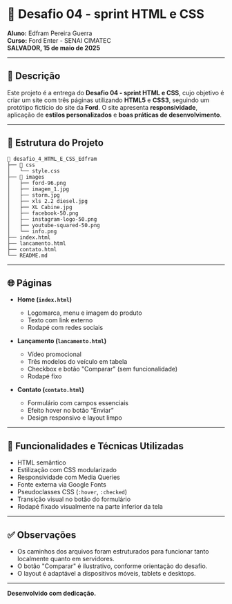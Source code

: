# 🚗 Desafio 04 - sprint HTML e CSS

**Aluno:** Edfram Pereira Guerra  
**Curso:** Ford Enter - SENAI CIMATEC  
**SALVADOR, 15 de maio de 2025**

---

## 📘 Descrição

Este projeto é a entrega do **Desafio 04 - sprint HTML e CSS**, cujo objetivo é criar um site com três páginas utilizando **HTML5** e **CSS3**, seguindo um protótipo fictício do site da **Ford**. O site apresenta **responsividade**, aplicação de **estilos personalizados** e **boas práticas de desenvolvimento**.

---

## 📁 Estrutura do Projeto

```
📁 desafio_4_HTML_E_CSS_Edfram
├── 📁 css
│   └── style.css
├── 📁 images
│   ├── ford-96.png
│   ├── imagem_1.jpg
│   ├── storm.jpg
│   ├── xls 2.2 diesel.jpg
│   ├── XL Cabine.jpg
│   ├── facebook-50.png
│   ├── instagram-logo-50.png
│   ├── youtube-squared-50.png
│   └── info.png
├── index.html
├── lancamento.html
├── contato.html
└── README.md
```

---

## 🌐 Páginas

- **Home (`index.html`)**
  - Logomarca, menu e imagem do produto
  - Texto com link externo
  - Rodapé com redes sociais

- **Lançamento (`lancamento.html`)**
  - Vídeo promocional
  - Três modelos do veículo em tabela
  - Checkbox e botão "Comparar" (sem funcionalidade)
  - Rodapé fixo

- **Contato (`contato.html`)**
  - Formulário com campos essenciais
  - Efeito hover no botão “Enviar”
  - Design responsivo e layout limpo

---

## 🎨 Funcionalidades e Técnicas Utilizadas

- HTML semântico
- Estilização com CSS modularizado
- Responsividade com Media Queries
- Fonte externa via Google Fonts
- Pseudoclasses CSS (`:hover`, `:checked`)
- Transição visual no botão do formulário
- Rodapé fixado visualmente na parte inferior da tela

---

## ✅ Observações

- Os caminhos dos arquivos foram estruturados para funcionar tanto localmente quanto em servidores.
- O botão "Comparar" é ilustrativo, conforme orientação do desafio.
- O layout é adaptável a dispositivos móveis, tablets e desktops.

---

**Desenvolvido com dedicação.**
